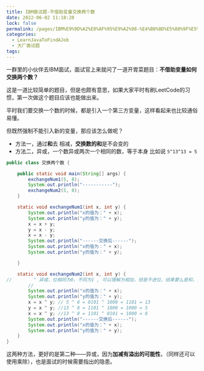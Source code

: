 ```yaml
---
title: IBM面试题-不借助变量交换两个数
date: 2022-06-02 11:18:20
lock: false
permalink: /pages/IBM%E9%9D%A2%E8%AF%95%E9%A2%98-%E4%B8%8D%E5%80%9F%E5%8A%A9%E5%8F%98%E9%87%8F%E4%BA%A4%E6%8D%A2%E4%B8%A4%E4%B8%AA%E6%95%B0
categories:
  - LearnJavaToFindAJob
  - 大厂面试题
tags:
---
```

一群里的小伙伴去IBM面试，面试官上来就问了一道开胃菜题目：**不借助变量如何交换两个数？**

这是一道比较简单的题目，但是也颇有意思，如果大家平时有刷LeetCode的习惯，第一次做这个题目应该也能做出来。

平时我们要交换一个数的时候，都是引入一个第三方变量，这样看起来也比较通俗易懂。

但既然强制不能引入新的变量，那应该怎么做呢？

- 方法一，通过**和**去 相减，**交换数的和**是不会变的
- 方法二，异或，一个数异或两次一个相同的数，等于本身 比如说 `5^13^13 = 5`

```java
public class 交换两个数 {

    public static void main(String[] args) {
        exchangeNum1(5, 8);
        System.out.println("-----------");
        exchangeNum2(5, 8);
    }

    static void exchangeNum1(int x, int y) {
        System.out.println("x的值为：" + x);
        System.out.println("y的值为：" + y);
        x = x + y;
        y = x - y;
        x = x - y;
        System.out.println("------交换后------");
        System.out.println("x的值为：" + x);
        System.out.println("y的值为：" + y);

    }

    static void exchangeNum2(int x, int y) {
//        ^ 异或，位相同为0，不同为1 , 可以理解为相加，但是不进位，结果要么是和，要么是差
        //
        System.out.println("x的值为：" + x);
        System.out.println("y的值为：" + y);
        x = x ^ y; // 5 ^ 8 = 0101 ^ 1000 = 1101 = 13
        y = x ^ y; //13 ^ 8 = 1101 ^ 1000 = 1000 = 5
        x = x ^ y; //13 ^ 8 = 1101 ^ 0101 = 1000 = 8
        System.out.println("------交换后------");
        System.out.println("x的值为：" + x);
        System.out.println("y的值为：" + y);
    }
}
```



这两种方法，更好的是第二种——异或，因为**加减有溢出的可能性**，（同样还可以使用乘除），也是面试的时候需要指出的隐患。

